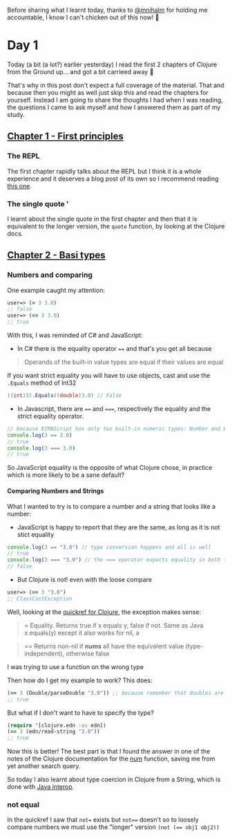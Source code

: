 Before sharing what I learnt today, thanks to [@mnihalm](https://github.com/mnihalm) for holding me accountable, I know I can't chicken out of this now! :chicken:

# Day 1

Today (a bit (a lot?) earlier yesterday) I read the first 2 chapters of Clojure from the Ground up... and got a bit carrieed away :eyes:

That's why in this post don't expect a full coverage of the material. That and because then you might as well just skip this and read the chapters for yourself.
Instead I am going to share the thoughts I had when I was reading, the questions I came to ask myself and  how I answered them as part of my study.

## [Chapter 1 - First principles](https://aphyr.com/posts/301-clojure-from-the-ground-up-welcome)

### The REPL
The first chapter rapidly talks about the REPL but I think it is a whole experience and it deserves a blog post of its own so I recommend reading
[this one](https://vvvvalvalval.github.io/posts/what-makes-a-good-repl.html).

### The single quote '
I learnt about the single quote in the first chapter and then that it is equivalent to the longer version, the `quote` function, by looking at the Clojure docs.

## [Chapter 2 - Basi types](https://aphyr.com/posts/302-clojure-from-the-ground-up-basic-types)

### Numbers and comparing
One example caught my attention:
``` clojure
user=> (= 3 3.0)
;; false
user=> (== 3 3.0)
;; true
```

With this, I was reminded of C# and JavaScript:
- In C# there is the equality operator `==` and that's you get all because 
> Operands of the built-in value types are equal if their values are equal

If you want strict equality you will have to use objects, cast and use the `.Equals` method of Int32
``` C#
((int)3).Equals((double)3.0) // False
```
- In Javascript, there are `==` and `===`, respectively the equality and the strict equality operator.
``` javascript
// because ECMAScript has only two built-in numeric types: Number and BigInt, both results are true
console.log(3 == 3.0)
// true
console.log(3 === 3.0)
// true
```

So JavaScript equality is the opposite of what Clojure chose, in practice which is more likely to be a sane default?

#### Comparing Numbers and Strings
What I wanted to try is to compare a number and a string that looks like a number:
- JavaScript is happy to report that they are the same, as long as it is not stict equality
``` javascript
console.log(3 == "3.0") // type conversion happens and all is well
// true
console.log(3 === "3.0") // the === operator expects equality in both type and value
// false
```
- But Clojure is not! even with the loose compare
``` clojure
user=> (== 3 "3.0")
;; ClassCastException
```

Well, looking at the [quickref for Clojure](http://clojuredocs.org/quickref), the exception makes sense:
> =  Equality. Returns true if x equals y, false if not. Same as Java x.equals(y) except it also works for nil, a

> == Returns non-nil if **nums** all have the equivalent value (type-independent), otherwise false

I was trying to use a function on the wrong type


Then how do I get my example to work? This does:
``` clojure
(== 3 (Double/parseDouble "3.0")) ;; because remember that doubles are the default in Clojure
;; true
```

But what if I don't want to have to specify the type?
``` clojure
(require '[clojure.edn :as edn])
(== 3 (edn/read-string "3.0"))
;; true
```
Now this is better! 
The best part is that I found the answer in one of the notes of the Clojure documentation for the [num](http://clojuredocs.org/clojure.core/num) function,
saving me from yet another search query.

So today I also learnt about type coercion in Clojure from a String, which is done with [Java interop](https://clojure.org/reference/java_interop).

### not equal
In the quickref I saw that `not=` exists but `not==` doesn't so to loosely compare numbers we must use the "longer" version `(not (== obj1 obj2))`
